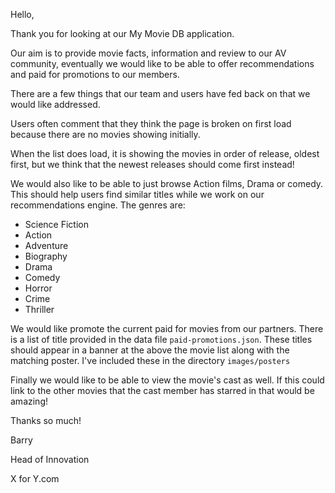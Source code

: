 Hello,

Thank you for looking at our My Movie DB application.

Our aim is to provide movie facts, information and review to our AV community, eventually we would like to be able 
to offer recommendations and paid for promotions to our members.

There are a few things that our team and users have fed back on that we would like addressed.

Users often comment that they think the page is broken on first load because there are no movies showing initially.

When the list does load, it is showing the movies in order of release, oldest first, but we think that
the newest releases should come first instead!

We would also like to be able to just browse Action films, Drama or comedy. This should help users find similar titles
while we work on our recommendations engine. The genres are: 

*    Science Fiction
*    Action
*    Adventure
*    Biography
*    Drama
*    Comedy
*    Horror
*    Crime
*    Thriller  

We would like promote the current paid for movies from our partners. There is a list of title provided in the 
data file `paid-promotions.json`. These titles should appear in a banner at the above the movie list along with 
the matching poster. I've included these in the directory `images/posters`

Finally we would like to be able to view the movie's cast as well. If this could link to the other movies that 
the cast member has starred in that would be amazing!

Thanks so much!

Barry

Head of Innovation

X for Y.com
